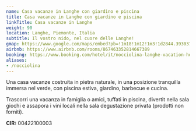 ```yaml
---
name: Casa vacanze in Langhe con giardino e piscina
title: Casa vacanze in Langhe con giardino e piscina
linkTitle: Casa vacanze in Langhe
weight: 90
location: Langhe, Piemonte, Italia
subtitle: Il vostro nido, nel cuore delle Langhe!
gmap: https://www.google.com/maps/embed?pb=!1m18!1m12!1m3!1d2844.393037344389!2d8.00671527731272!3d44.52758437107419!2m3!1f0!2f0!3f0!3m2!1i1024!2i768!4f13.1!3m3!1m2!1s0x12d2bb16f1270f69%3A0x67a12328ec525052!2sCasaway%20-%20Casa%20Vacanze%20Langhe%20-%20Nocciolina!5e0!3m2!1sen!2sus!4v1690838391049!5m2!1sen!2sus
airbnb: https://www.airbnb.com/rooms/867463352814667389
booking: https://www.booking.com/hotel/it/nocciolina-langhe-vacation-house-provincia-di-cuneo.html
aliases:
- /nocciolina
---
```

Una casa vacanze costruita in pietra naturale, in una posizione
tranquilla immersa nel verde, con piscina estiva, giardino, barbecue e cucina.

Trascorri una vacanza in famiglia o amici, tuffati in piscina, divertit nella
sala giochi e assapora i vini locali nella sala degustazione privata (prodotti
non forniti).

**CIR:** 00422100003
